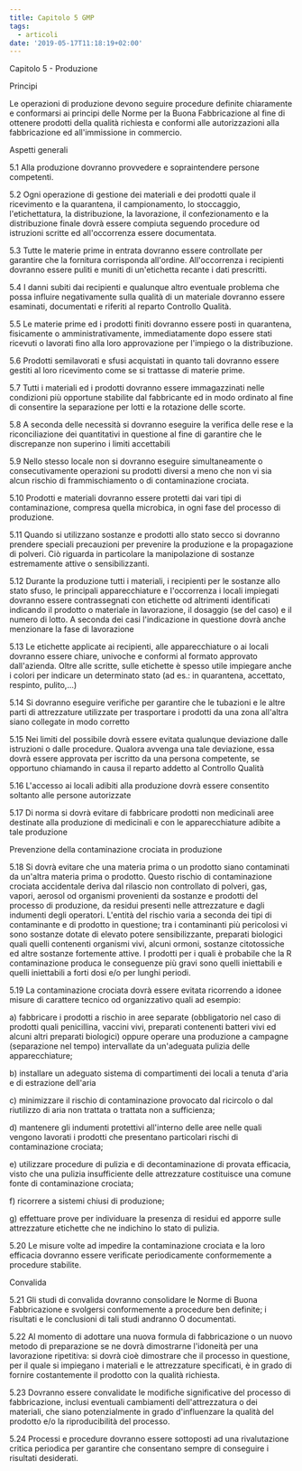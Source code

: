 ```yaml
---
title: Capitolo 5 GMP
tags:
  - articoli
date: '2019-05-17T11:18:19+02:00'
---
```

Capitolo 5 - Produzione 

Principi 

Le operazioni di produzione devono seguire procedure definite chiaramente e conformarsi ai principi delle Norme per la Buona Fabbricazione al fine di ottenere prodotti della qualità richiesta e conformi alle autorizzazioni alla fabbricazione ed all'immissione in commercio.

Aspetti generali 

5.1 Alla produzione dovranno provvedere e sopraintendere persone competenti. 

5.2 Ogni operazione di gestione dei materiali e dei prodotti quale il ricevimento e la quarantena, il campionamento, lo stoccaggio, l'etichettatura, la distribuzione, la lavorazione, il confezionamento e la distribuzione finale dovrà essere compiuta seguendo procedure od istruzioni scritte ed all'occorrenza essere documentata. 

5.3 Tutte le materie prime in entrata dovranno essere controllate per garantire che la fornitura corrisponda all'ordine. All'occorrenza i recipienti dovranno essere puliti e muniti di un'etichetta recante i dati prescritti.

5.4 I danni subiti dai recipienti e qualunque altro eventuale problema che possa influire negativamente sulla qualità di un materiale dovranno essere esaminati, documentati e riferiti al reparto Controllo Qualità.

5.5 Le materie prime ed i prodotti finiti dovranno essere posti in quarantena, fisicamente o amministrativamente, immediatamente dopo essere stati ricevuti o lavorati fino alla loro approvazione per l'impiego o la distribuzione. 

5.6 Prodotti semilavorati e sfusi acquistati in quanto tali dovranno essere gestiti al loro ricevimento come se si trattasse di materie prime. 

5.7 Tutti i materiali ed i prodotti dovranno essere immagazzinati nelle condizioni più opportune stabilite dal fabbricante ed in modo ordinato al fine di consentire la separazione per lotti e la rotazione delle scorte.  

5.8 A seconda delle necessità si dovranno eseguire la verifica delle rese e la riconciliazione dei quantitativi in questione al fine di garantire che le discrepanze non superino i limiti accettabili 

5.9 Nello stesso locale non si dovranno eseguire simultaneamente o consecutivamente operazioni su prodotti diversi a meno che non vi sia alcun rischio di frammischiamento o di contaminazione crociata.

5.10 Prodotti e materiali dovranno essere protetti dai vari tipi di contaminazione, compresa quella microbica, in ogni fase del processo di produzione. 

5.11 Quando si utilizzano sostanze e prodotti allo stato secco si dovranno prendere speciali precauzioni per prevenire la produzione e la propagazione di polveri. Ciò riguarda in particolare la manipolazione di sostanze estremamente attive o sensibilizzanti. 

5.12 Durante la produzione tutti i materiali, i recipienti per le sostanze allo stato sfuso, le principali apparecchiature e I'occorrenza i locali impiegati dovranno essere contrassegnati con etichette od altrimenti identificati indicando il prodotto o materiale in lavorazione, il dosaggio (se del caso) e il numero di lotto. A seconda dei casi l'indicazione in questione dovrà anche menzionare la fase di lavorazione 

5.13 Le etichette applicate ai recipienti, alle apparecchiature o ai locali dovranno essere chiare, univoche e conformi al formato approvato dall'azienda. Oltre alle scritte, sulle etichette è spesso utile impiegare anche i colori per indicare un determinato stato (ad es.: in quarantena, accettato, respinto, pulito,...) 

5.14 Si dovranno eseguire verifiche per garantire che le tubazioni e le altre parti di attrezzature utilizzate per trasportare i prodotti da una zona all'altra siano collegate in modo corretto 

5.15 Nei limiti del possibile dovrà essere evitata qualunque deviazione dalle istruzioni o dalle procedure. Qualora avvenga una tale deviazione, essa dovrà essere approvata per iscritto da una persona competente, se opportuno chiamando in causa il reparto addetto al Controllo Qualità 

5.16 L'accesso ai locali adibiti alla produzione dovrà essere consentito soltanto alle persone autorizzate

5.17 Di norma si dovrà evitare di fabbricare prodotti non medicinali aree destinate alla produzione di medicinali e con le apparecchiature adibite a tale produzione 



Prevenzione della contaminazione crociata in produzione

5.18 Si dovrà evitare che una materia prima o un prodotto siano contaminati da un'altra materia prima o prodotto. Questo rischio di contaminazione crociata accidentale deriva dal rilascio non controllato di polveri, gas, vapori, aerosol od organismi provenienti da sostanze e prodotti del processo di produzione, da residui presenti nelle attrezzature e dagli indumenti degli operatori. L'entità del rischio varia a seconda dei tipi di contaminante e di prodotto in questione; tra i contaminanti più pericolosi vi sono sostanze dotate di elevato potere sensibilizzante, preparati biologici quali quelli contenenti organismi vivi, alcuni ormoni, sostanze citotossiche ed altre sostanze fortemente attive. I prodotti per i quali è probabile che la R contaminazione produca le conseguenze più gravi sono quelli iniettabili e quelli iniettabili a forti dosi e/o per lunghi periodi. 

5.19 La contaminazione crociata dovrà essere evitata ricorrendo a idonee misure di carattere tecnico od organizzativo quali ad esempio: 

a) fabbricare i prodotti a rischio in aree separate (obbligatorio nel caso di prodotti quali penicillina, vaccini vivi, preparati contenenti batteri vivi ed alcuni altri preparati biologici) oppure operare una produzione a campagne (separazione nel tempo) intervallate da un'adeguata pulizia delle apparecchiature; 

b) installare un adeguato sistema di compartimenti dei locali a tenuta d'aria e di estrazione dell'aria 

c) minimizzare il rischio di contaminazione provocato dal ricircolo o dal riutilizzo di aria non trattata o trattata non a sufficienza; 

d) mantenere gli indumenti protettivi all'interno delle aree nelle quali vengono lavorati i prodotti che presentano particolari rischi di contaminazione crociata; 

e) utilizzare procedure di pulizia e di decontaminazione di provata efficacia, visto che una pulizia insufficiente delle attrezzature costituisce una comune fonte di contaminazione crociata; 

f) ricorrere a sistemi chiusi di produzione; 

g) effettuare prove per individuare la presenza di residui ed apporre sulle attrezzature etichette che ne indichino lo stato di pulizia. 

5.20 Le misure volte ad impedire la contaminazione crociata e la loro efficacia dovranno essere verificate periodicamente conformemente a procedure stabilite. 



Convalida 

5.21 Gli studi di convalida dovranno consolidare le Norme di Buona Fabbricazione e svolgersi conformemente a procedure ben definite; i risultati e le conclusioni di tali studi andranno O documentati.

5.22 Al momento di adottare una nuova formula di fabbricazione o un nuovo metodo di preparazione se ne dovrà dimostrarne l'idoneità per una lavorazione ripetitiva: si dovrà cioè dimostrare che il processo in questione, per il quale si impiegano i materiali e le attrezzature specificati, è in grado di fornire costantemente il prodotto con la qualità richiesta. 

5.23 Dovranno essere convalidate le modifiche significative del processo di fabbricazione, inclusi eventuali cambiamenti dell'attrezzatura o dei materiali, che siano potenzialmente in grado d'influenzare la qualità del prodotto e/o la riproducibilità del processo. 

5.24 Processi e procedure dovranno essere sottoposti ad una rivalutazione critica periodica per garantire che consentano sempre di conseguire i risultati desiderati.
